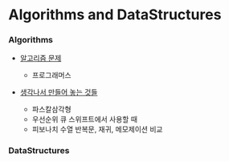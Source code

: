 # Algorithms and DataStructures


### Algorithms
* [알고리즘 문제](/Algorithms/Algorithms.md/#algorithm_problem)
  * 프로그래머스

* [생각나서 만들어 놓는 것들](/Algorithms/Algorithms.md/#my)
  * 파스칼삼각형
  * 우선순위 큐 스위프트에서 사용할 때
  * 피보나치 수열 반복문, 재귀, 메모제이션 비교



### DataStructures
